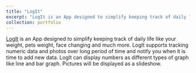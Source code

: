 ```yaml
---
title: "LogIt"
excerpt: "LogIt is an App designed to simplify keeping track of daily life like your weight, pets weight, face changing and much more. LogIt supports tracking numeric data and photos over long period of time and notify you when it is time to add new data. LogIt can display numbers as different types of graph like line and bar graph. Pictures will be displayed as a slideshow.<br/><img src='/images/500x300.png'>"
collection: portfolio
---
```


 
[LogIt](https://github.com/NateWright/log_it "Github page") is an App designed to simplify keeping track of daily life like your weight, pets weight, face changing and much more. LogIt supports tracking numeric data and photos over long period of time and notify you when it is time to add new data. LogIt can display numbers as different types of graph like line and bar graph. Pictures will be displayed as a slideshow.